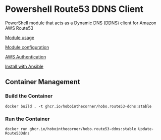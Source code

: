 # Powershell Route53 DDNS Client
PowerShell module that acts as a Dynamic DNS (DDNS) client for Amazon AWS Route53

[Module usage](Hobo.Route53Ddns/README.md)

[Module configuration](Hobo.Route53Ddns/CONFIG.md)

[AWS Authentication](Hobo.Route53Ddns/AUTH.md)

[Install with Ansible](ansible/README.md)

## Container Management
### Build the Container
`docker build . -t ghcr.io/hobointhecorner/hobo.route53-ddns:stable`

### Run the Container
`docker run ghcr.io/hobointhecorner/hobo.route53-ddns:stable Update-Route53Ddns`
